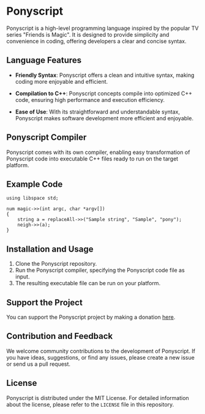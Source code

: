 # Ponyscript

Ponyscript is a high-level programming language inspired by the popular TV series "Friends is Magic". It is designed to provide simplicity and convenience in coding, offering developers a clear and concise syntax.

## Language Features

- **Friendly Syntax**: Ponyscript offers a clean and intuitive syntax, making coding more enjoyable and efficient.

- **Compilation to C++**: Ponyscript concepts compile into optimized C++ code, ensuring high performance and execution efficiency.

- **Ease of Use**: With its straightforward and understandable syntax, Ponyscript makes software development more efficient and enjoyable.

## Ponyscript Compiler

Ponyscript comes with its own compiler, enabling easy transformation of Ponyscript code into executable C++ files ready to run on the target platform.

## Example Code

```ponyscript
using libspace std; 

num magic->>(int argc, char *argv[])
{
	string a = replaceAll->>("Sample string", "Sample", "pony");
	neigh->>(a);
}
```

## Installation and Usage

1. Clone the Ponyscript repository.
2. Run the Ponyscript compiler, specifying the Ponyscript code file as input.
3. The resulting executable file can be run on your platform.

## Support the Project

You can support the Ponyscript project by making a donation [here](https://www.donationalerts.com/r/sanya_fritz).

## Contribution and Feedback

We welcome community contributions to the development of Ponyscript. If you have ideas, suggestions, or find any issues, please create a new issue or send us a pull request.

## License

Ponyscript is distributed under the MIT License. For detailed information about the license, please refer to the `LICENSE` file in this repository.